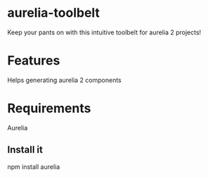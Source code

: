 # aurelia-toolbelt
Keep your pants on with this intuitive toolbelt for aurelia 2 projects!

# Features
Helps generating aurelia 2 components

# Requirements
Aurelia

## Install it
npm install aurelia